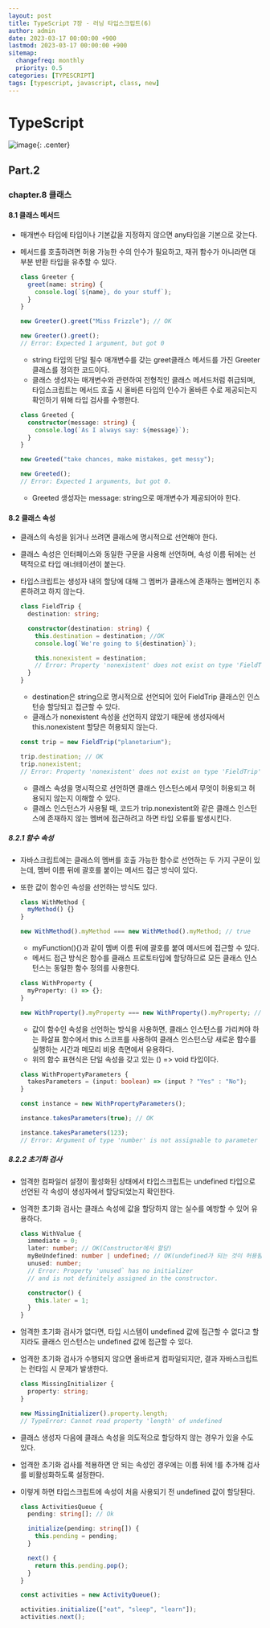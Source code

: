 ```yaml
---
layout: post
title: TypeScript 7장 - 러닝 타입스크립트(6)
author: admin
date: 2023-03-17 00:00:00 +900
lastmod: 2023-03-17 00:00:00 +900
sitemap:
  changefreq: monthly
  priority: 0.5
categories: [TYPESCRIPT]
tags: [typescript, javascript, class, new]
---
```


# TypeScript

![image](https://user-images.githubusercontent.com/118104644/222047360-4f48f5be-c478-4d62-b23e-8c77e933d674.png){: .center}

## Part.2

### chapter.8 클래스

#### 8.1 클래스 메서드

- 매개변수 타입에 타입이나 기본값을 지정하지 않으면 any타입을 기본으로 갖는다.
- 메서드를 호출하려면 허용 가능한 수의 인수가 필요하고, 재귀 함수가 아니라면 대부분 반환 타입을 유추할 수 있다.

  ```ts
  class Greeter {
    greet(name: string) {
      console.log(`${name}, do your stuff`);
    }
  }

  new Greeter().greet("Miss Frizzle"); // OK

  new Greeter().greet();
  // Error: Expected 1 argument, but got 0
  ```

  - string 타입의 단일 필수 매개변수를 갖는 greet클래스 메서드를 가진 Greeter 클래스를 정의한 코드이다.
  - 클래스 생성자는 매개변수와 관련하여 전형적인 클래스 메서드처럼 취급되며, 타입스크립트는 메서드 호출 시 올바른 타입의 인수가 올바른 수로 제공되는지 확인하기 위해 타입 검사를 수행한다.

  ```ts
  class Greeted {
    constructor(message: string) {
      console.log(`As I always say: ${message}`);
    }
  }

  new Greeted("take chances, make mistakes, get messy");

  new Greeted();
  // Error: Expected 1 arguments, but got 0.
  ```

  - Greeted 생성자는 message: string으로 매개변수가 제공되어야 한다.

#### 8.2 클래스 속성

- 클래스의 속성을 읽거나 쓰려면 클래스에 명시적으로 선언해야 한다.
- 클래스 속성은 인터페이스와 동일한 구문을 사용해 선언하며, 속성 이름 뒤에는 선택적으로 타입 애너테이션이 붙는다.
- 타입스크립트는 생성자 내의 할당에 대해 그 멤버가 클래스에 존재하는 멤버인지 추론하려고 하지 않는다.

  ```ts
  class FieldTrip {
    destination: string;

    constructor(destination: string) {
      this.destination = destination; //OK
      console.log(`We're going to ${destination}`);

      this.nonexistent = destination;
      // Error: Property 'nonexistent' does not exist on type 'FieldTrip'.
    }
  }
  ```

  - destination은 string으로 명시적으로 선언되어 있어 FieldTrip 클래스인 인스턴승 할당되고 접근할 수 있다.
  - 클래스가 nonexistent 속성을 선언하지 않았기 때문에 생성자에서 this.nonexistent 할당은 허용되지 않는다.

  ```ts
  const trip = new FieldTrip("planetarium");

  trip.destination; // OK
  trip.nonexistent;
  // Error: Property 'nonexistent' does not exist on type 'FieldTrip'.
  ```

  - 클래스 속성을 명시적으로 선언하면 클래스 인스턴스에서 무엇이 허용되고 허용되지 않는지 이해할 수 있다.
  - 클래스 인스턴스가 사용될 때, 코드가 trip.nonexistent와 같은 클래스 인스턴스에 존재하지 않는 멤버에 접근하려고 하면 타입 오류를 발생시킨다.

##### 8.2.1 함수 속성

- 자바스크립트에는 클래스의 멤버를 호출 가능한 함수로 선언하는 두 가지 구문이 있는데, 멤버 이름 뒤에 괄호를 붙이는 메서드 접근 방식이 있다.
- 또한 값이 함수인 속성을 선언하는 방식도 있다.

  ```ts
  class WithMethod {
    myMethod() {}
  }

  new WithMethod().myMethod === new WithMethod().myMethod; // true
  ```

  - myFunction(){}과 같이 멤버 이름 뒤에 괄호를 붙여 메서드에 접근할 수 있다.
  - 메서드 접근 방식은 함수를 클래스 프로토타입에 할당하므로 모든 클래스 인스턴스는 동일한 함수 정의를 사용한다.

  ```ts
  class WithProperty {
    myProperty: () => {};
  }

  new WithProperty().myProperty === new WithProperty().myProperty; // false
  ```

  - 값이 함수인 속성을 선언하는 방식을 사용하면, 클래스 인스턴스를 가리켜야 하는 화살표 함수에서 this 스코프를 사용하여 클래스 인스턴스당 새로운 함수를 실행하는 시간과 메모리 비용 측면에서 유용하다.
  - 위의 함수 표현식은 단일 속성을 갖고 있는 () => void 타입이다.

  ```ts
  class WithPropertyParameters {
    takesParameters = (input: boolean) => (input ? "Yes" : "No");
  }

  const instance = new WithPropertyParameters();

  instance.takesParameters(true); // OK

  instance.takesParameters(123);
  // Error: Argument of type 'number' is not assignable to parameter of type 'boolean'.
  ```

##### 8.2.2 초기화 검사

- 엄격한 컴파일러 설정이 활성화된 상태에서 타입스크립트는 undefined 타입으로 선언된 각 속성이 생성자에서 할당되었는지 확인한다.
- 엄격한 초기화 검사는 클래스 속성에 값을 할당하지 않는 실수를 예방할 수 있어 유용하다.

  ```ts
  class WithValue {
    immediate = 0;
    later: number; // OK(Constructor에서 할당)
    myBeUndefined: number | undefined; // OK(undefined가 되는 것이 허용됨)
    unused: number;
    // Error: Property 'unused` has no initializer
    // and is not definitely assigned in the constructor.

    constructor() {
      this.later = 1;
    }
  }
  ```

- 엄격한 초기화 검사가 없다면, 타입 시스템이 undefined 값에 접근할 수 없다고 할지라도 클래스 인스턴스는 undefined 값에 접근할 수 있다.
- 엄격한 초기화 검사가 수행되지 않으면 올바르게 컴파일되지만, 결과 자바스크립트는 런타임 시 문제가 발생한다.

  ```ts
  class MissingInitializer {
    property: string;
  }

  new MissingInitializer().property.length;
  // TypeError: Cannot read property 'length' of undefined
  ```

- 클래스 생성자 다음에 클래스 속성을 의도적으로 할당하지 않는 경우가 있을 수도 있다.
- 엄격한 초기화 검사를 적용하면 안 되는 속성인 경우에는 이름 뒤에 !를 추가해 검사를 비활성화하도록 설정한다.
- 이렇게 하면 타입스크립트에 속성이 처음 사용되기 전 undefined 값이 할당된다.

  ```ts
  class ActivitiesQueue {
    pending: string[]; // Ok

    initialize(pending: string[]) {
      this.pending = pending;
    }

    next() {
      return this.pending.pop();
    }
  }

  const activities = new ActivityQueue();

  activities.initialize(["eat", "sleep", "learn"]);
  activities.next();
  ```
